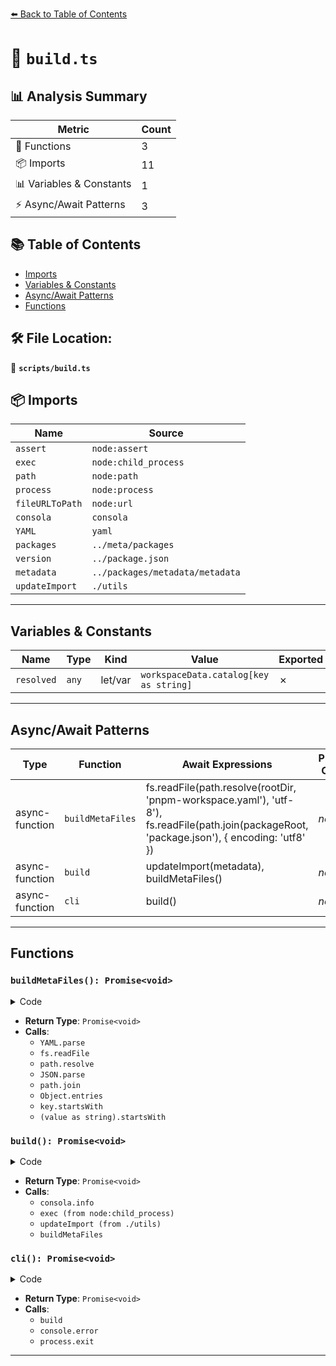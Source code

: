 [⬅️ Back to Table of Contents](../index.md)

# 📄 `build.ts`

## 📊 Analysis Summary

| Metric | Count |
|--------|-------|
| 🔧 Functions | 3 |
| 📦 Imports | 11 |
| 📊 Variables & Constants | 1 |
| ⚡ Async/Await Patterns | 3 |

## 📚 Table of Contents

- [Imports](#imports)
- [Variables & Constants](#variables-constants)
- [Async/Await Patterns](#asyncawait-patterns)
- [Functions](#functions)

## 🛠️ File Location:
📂 **`scripts/build.ts`**

## 📦 Imports

| Name | Source |
|------|--------|
| `assert` | `node:assert` |
| `exec` | `node:child_process` |
| `path` | `node:path` |
| `process` | `node:process` |
| `fileURLToPath` | `node:url` |
| `consola` | `consola` |
| `YAML` | `yaml` |
| `packages` | `../meta/packages` |
| `version` | `../package.json` |
| `metadata` | `../packages/metadata/metadata` |
| `updateImport` | `./utils` |


---

## Variables & Constants

| Name | Type | Kind | Value | Exported |
|------|------|------|-------|----------|
| `resolved` | `any` | let/var | `workspaceData.catalog[key as string]` | ✗ |


---

## Async/Await Patterns

| Type | Function | Await Expressions | Promise Chains |
|------|----------|-------------------|----------------|
| async-function | `buildMetaFiles` | fs.readFile(path.resolve(rootDir, 'pnpm-workspace.yaml'), 'utf-8'), fs.readFile(path.join(packageRoot, 'package.json'), { encoding: 'utf8' }) | *none* |
| async-function | `build` | updateImport(metadata), buildMetaFiles() | *none* |
| async-function | `cli` | build() | *none* |


---

## Functions

### `buildMetaFiles(): Promise<void>`

<details><summary>Code</summary>

```ts
async function buildMetaFiles() {
  const workspaceData = YAML.parse(await fs.readFile(path.resolve(rootDir, 'pnpm-workspace.yaml'), 'utf-8'))

  for (const { name } of packages) {
    const packageRoot = path.resolve(rootDir, 'packages', name)

    const packageJSON = JSON.parse(await fs.readFile(path.join(packageRoot, 'package.json'), { encoding: 'utf8' }))
    for (const [key, value] of Object.entries(packageJSON.dependencies || {})) {
      if (key.startsWith('@vueuse/')) {
        packageJSON.dependencies[key] = version
      }
      else if ((value as string).startsWith('catalog:')) {
        const resolved = workspaceData.catalog[key as string]
        if (!resolved)
          throw new Error(`Cannot resolve catalog entry for ${key}`)
        packageJSON.dependencies[key] = resolved
      }
    }
    delete packageJSON.devDependencies
  }
}
```
</details>

- **Return Type**: `Promise<void>`
- **Calls**:
  - `YAML.parse`
  - `fs.readFile`
  - `path.resolve`
  - `JSON.parse`
  - `path.join`
  - `Object.entries`
  - `key.startsWith`
  - `(value as string).startsWith`
### `build(): Promise<void>`

<details><summary>Code</summary>

```ts
async function build() {
  consola.info('Clean up')
  exec('pnpm run clean', { stdio: 'inherit' })

  consola.info('Generate Imports')
  await updateImport(metadata)

  consola.info('Rollup')
  exec(`pnpm run build:rollup${watch ? ' -- --watch' : ''}`, { stdio: 'inherit' })

  await buildMetaFiles()
}
```
</details>

- **Return Type**: `Promise<void>`
- **Calls**:
  - `consola.info`
  - `exec (from node:child_process)`
  - `updateImport (from ./utils)`
  - `buildMetaFiles`
### `cli(): Promise<void>`

<details><summary>Code</summary>

```ts
async function cli() {
  try {
    await build()
  }
  catch (e) {
    console.error(e)
    process.exit(1)
  }
}
```
</details>

- **Return Type**: `Promise<void>`
- **Calls**:
  - `build`
  - `console.error`
  - `process.exit`

---